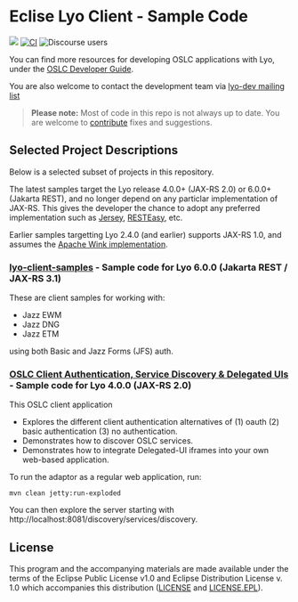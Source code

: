 # Eclise Lyo Client - Sample Code

[![](https://img.shields.io/badge/project-Eclipse%20Lyo-blue?color=418eeb)](https://github.com/eclipse/lyo)
[![CI](https://github.com/OSLC/lyo-samples/actions/workflows/maven.yml/badge.svg)](https://github.com/OSLC/lyo-samples/actions/workflows/maven.yml)
![Discourse users](https://img.shields.io/discourse/users?color=28bd84&server=https%3A%2F%2Fforum.open-services.net%2F)

You can find more resources for developing OSLC applications with Lyo, under the [OSLC Developer Guide](http://oslc.github.io/developing-oslc-applications/eclipse_lyo/eclipse-lyo.html).

You are also welcome to contact the development team via [lyo-dev mailing list](https://dev.eclipse.org/mailman/listinfo/lyo-dev)

> **Please note:** Most of code in this repo is not always up to date. You are welcome to [contribute](https://github.com/eclipse/lyo#contributing) fixes and suggestions.

## Selected Project Descriptions

Below is a selected subset of projects in this repository.

The latest samples target the Lyo release 4.0.0+ (JAX-RS 2.0) or 6.0.0+ (Jakarta REST), and no longer depend on any particlar implementation of JAX-RS. This gives the developer the chance to adopt any preferred implementation such as [Jersey](https://jersey.github.io/), [RESTEasy](https://resteasy.github.io/), etc.

Earlier samples targetting Lyo 2.4.0 (and earlier) supports JAX-RS 1.0, and assumes the [Apache Wink implementation](https://svn.apache.org/repos/infra/websites/production/wink/content/index.html).

### [lyo-client-samples](https://github.com/OSLC/lyo-samples/tree/master/lyo-client-samples) - Sample code for Lyo 6.0.0 (Jakarta REST / JAX-RS 3.1)

These are client samples for working with:

- Jazz EWM
- Jazz DNG
- Jazz ETM

using both Basic and Jazz Forms (JFS) auth.

### [OSLC Client Authentication, Service Discovery & Delegated UIs](https://github.com/OSLC/lyo-samples/tree/master/client-oauth-discovery-dui) - Sample code for Lyo 4.0.0 (JAX-RS 2.0)

This OSLC client application

- Explores the different client authentication alternatives of (1) oauth (2) basic authentication (3) no authentication.
- Demonstrates how to discover OSLC services.
- Demonstrates how to integrate Delegated-UI iframes into your own web-based application.

To run the adaptor as a regular web application, run:

    mvn clean jetty:run-exploded

You can then explore the server starting with http://localhost:8081/discovery/services/discovery.

## License

This program and the accompanying materials are made available under the terms of the Eclipse Public License v1.0 and Eclipse Distribution License v. 1.0 which accompanies this distribution ([LICENSE](LICENSE) and [LICENSE.EPL](LICENSE.EPL)).
